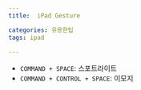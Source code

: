 ```yaml
---
title:  iPad Gesture

categories: 유용한팁 
tags: ipad
 
---
```


  
- `COMMAND + SPACE`: 스포트라이트  
- `COMMAND + CONTROL + SPACE`: 이모지  
